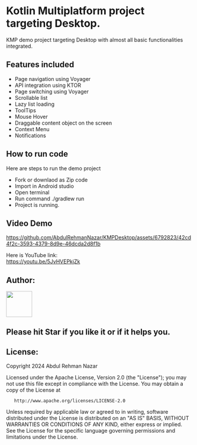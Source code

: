 # Kotlin Multiplatform project targeting Desktop.
KMP demo project targeting Desktop with almost all basic functionalities integrated.

## Features included
- Page navigation using Voyager
- API integration using KTOR
- Page switching using Voyager
- Scrollable list
- Lazy list loading
- ToolTips
- Mouse Hover
- Draggable content object on the screen
- Context Menu
- Notifications

## How to run code
Here are steps to run the demo project
- Fork or downlaod as Zip code
- Import in Android studio
- Open terminal
- Run command ./gradlew run
- Project is running.




## Video Demo

https://github.com/AbdulRehmanNazar/KMPDesktop/assets/6792823/42cd4f2c-3593-4379-8d9e-46dcda2d8f1b


Here is YouTube link: <br />
https://youtu.be/5JvHVEPkjZk


## Author:
<a href="https://github.com/AbdulRehmanNazar" target="_blank">
  <img src="https://avatars.githubusercontent.com/u/6792823?v=4" width="70" align="left">
</a>
<br />
<br />
<br />
<br />

## Please hit Star if you like it or if it helps you.

## License:


Copyright 2024 Abdul Rehman Nazar
<br />

Licensed under the Apache License, Version 2.0 (the "License");
you may not use this file except in compliance with the License.
You may obtain a copy of the License at

       http://www.apache.org/licenses/LICENSE-2.0

Unless required by applicable law or agreed to in writing, software
distributed under the License is distributed on an "AS IS" BASIS,
WITHOUT WARRANTIES OR CONDITIONS OF ANY KIND, either express or implied.
See the License for the specific language governing permissions and
limitations under the License.

